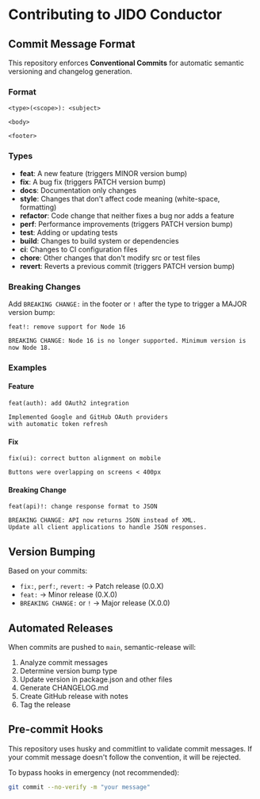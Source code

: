 # Contributing to JIDO Conductor

## Commit Message Format

This repository enforces **Conventional Commits** for automatic semantic versioning and changelog generation.

### Format
```
<type>(<scope>): <subject>

<body>

<footer>
```

### Types
- **feat**: A new feature (triggers MINOR version bump)
- **fix**: A bug fix (triggers PATCH version bump)
- **docs**: Documentation only changes
- **style**: Changes that don't affect code meaning (white-space, formatting)
- **refactor**: Code change that neither fixes a bug nor adds a feature
- **perf**: Performance improvements (triggers PATCH version bump)
- **test**: Adding or updating tests
- **build**: Changes to build system or dependencies
- **ci**: Changes to CI configuration files
- **chore**: Other changes that don't modify src or test files
- **revert**: Reverts a previous commit (triggers PATCH version bump)

### Breaking Changes
Add `BREAKING CHANGE:` in the footer or `!` after the type to trigger a MAJOR version bump:
```
feat!: remove support for Node 16

BREAKING CHANGE: Node 16 is no longer supported. Minimum version is now Node 18.
```

### Examples

#### Feature
```
feat(auth): add OAuth2 integration

Implemented Google and GitHub OAuth providers
with automatic token refresh
```

#### Fix
```
fix(ui): correct button alignment on mobile

Buttons were overlapping on screens < 400px
```

#### Breaking Change
```
feat(api)!: change response format to JSON

BREAKING CHANGE: API now returns JSON instead of XML.
Update all client applications to handle JSON responses.
```

## Version Bumping

Based on your commits:
- `fix:`, `perf:`, `revert:` → Patch release (0.0.X)
- `feat:` → Minor release (0.X.0)
- `BREAKING CHANGE:` or `!` → Major release (X.0.0)

## Automated Releases

When commits are pushed to `main`, semantic-release will:
1. Analyze commit messages
2. Determine version bump type
3. Update version in package.json and other files
4. Generate CHANGELOG.md
5. Create GitHub release with notes
6. Tag the release

## Pre-commit Hooks

This repository uses husky and commitlint to validate commit messages.
If your commit message doesn't follow the convention, it will be rejected.

To bypass hooks in emergency (not recommended):
```bash
git commit --no-verify -m "your message"
```